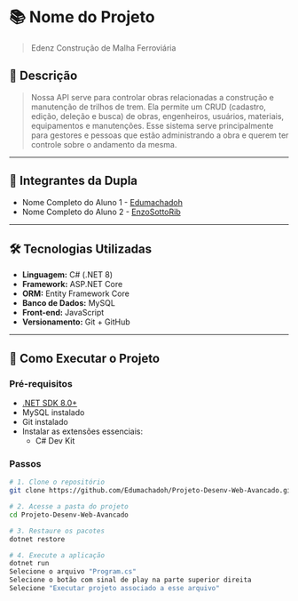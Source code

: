 # 📚 Nome do Projeto

> Edenz Construção de Malha Ferroviária

## 🧾 Descrição

> Nossa API serve para controlar obras relacionadas a construção e manutenção de trilhos de trem. Ela permite um CRUD (cadastro, edição, deleção e busca) de obras, engenheiros, usuários, materiais, equipamentos e manutenções. Esse sistema serve principalmente para gestores e pessoas que estão administrando a obra e querem ter controle sobre o andamento da mesma. 

---

## 👥 Integrantes da Dupla

- Nome Completo do Aluno 1 - [Edumachadoh](https://github.com/Edumachadoh)
- Nome Completo do Aluno 2 - [EnzoSottoRib](https://github.com/EnzoSottoRib)

---

## 🛠️ Tecnologias Utilizadas

- **Linguagem:** C# (.NET 8)
- **Framework:** ASP.NET Core
- **ORM:** Entity Framework Core
- **Banco de Dados:** MySQL
- **Front-end:** JavaScript
- **Versionamento:** Git + GitHub

---

## 🚀 Como Executar o Projeto

### Pré-requisitos

- [.NET SDK 8.0+](https://dotnet.microsoft.com/en-us/download)
- MySQL instalado
- Git instalado
 - Instalar as extensões essenciais:
     - C# Dev Kit

### Passos

```bash
# 1. Clone o repositório
git clone https://github.com/Edumachadoh/Projeto-Desenv-Web-Avancado.git

# 2. Acesse a pasta do projeto
cd Projeto-Desenv-Web-Avancado

# 3. Restaure os pacotes
dotnet restore

# 4. Execute a aplicação
dotnet run 
Selecione o arquivo "Program.cs"
Selecione o botão com sinal de play na parte superior direita
Selecione "Executar projeto associado a esse arquivo"
